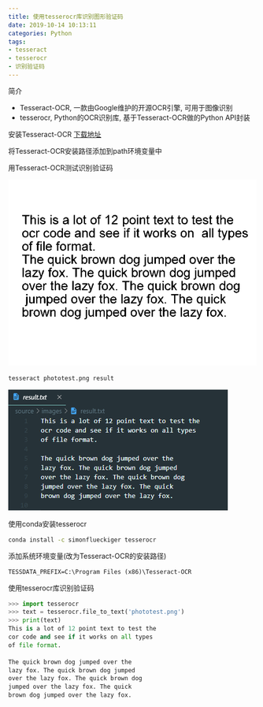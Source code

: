 ```yaml
---
title: 使用tesserocr库识别图形验证码
date: 2019-10-14 10:13:11
categories: Python
tags:
- tesseract
- tesserocr
- 识别验证码
---
```

简介

- Tesseract-OCR, 一款由Google维护的开源OCR引擎, 可用于图像识别
- tesserocr, Python的OCR识别库, 基于Tesseract-OCR做的Python API封装

安装Tesseract-OCR [下载地址](https://digi.bib.uni-mannheim.de/tesseract/)

将Tesseract-OCR安装路径添加到path环境变量中

用Tesseract-OCR测试识别验证码

![phototest.png](https://github.com/lin-zone/lin-zone.github.io/blob/hexo/source/images/phototest.png?raw=true)

```cmd
tesseract phototest.png result
```

![result.png](https://github.com/lin-zone/lin-zone.github.io/blob/hexo/source/images/result.PNG?raw=true)

使用conda安装tesserocr

```cmd
conda install -c simonflueckiger tesserocr
```

添加系统环境变量(改为Tesseract-OCR的安装路径)

```cmd
TESSDATA_PREFIX=C:\Program Files (x86)\Tesseract-OCR
```

使用tesserocr库识别验证码

```python
>>> import tesserocr
>>> text = tesserocr.file_to_text('phototest.png')
>>> print(text)
This is a lot of 12 point text to test the
cor code and see if it works on all types
of file format.

The quick brown dog jumped over the
lazy fox. The quick brown dog jumped
over the lazy fox. The quick brown dog
jumped over the lazy fox. The quick
brown dog jumped over the lazy fox.
```
